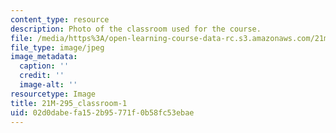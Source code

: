 ```yaml
---
content_type: resource
description: Photo of the classroom used for the course.
file: /media/https%3A/open-learning-course-data-rc.s3.amazonaws.com/21m-295-american-popular-music-fall-2014/02d0dabefa152b95771f0b58fc53ebae_21M-295_classroom-1.jpg
file_type: image/jpeg
image_metadata:
  caption: ''
  credit: ''
  image-alt: ''
resourcetype: Image
title: 21M-295_classroom-1
uid: 02d0dabe-fa15-2b95-771f-0b58fc53ebae
---
```

